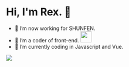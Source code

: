 #  Hi, I'm Rex. 👋


- 🔭 I’m now working for SHUNFEN.
- 🌱 I’m a coder of front-end. <img src="https://media.giphy.com/media/WUlplcMpOCEmTGBtBW/giphy.gif" width="30"> 
- 🤔 I’m currently coding in Javascript and Vue. 


<!-- <img align="right" height="280" src="https://pic2.zhimg.com/v2-28020003d4a493c78d8202ba6c35f179_b.webp"> -->
<img align="left" src="https://github-readme-stats.vercel.app/api?username=RexYao97&show_icons=true&hide_border=true">
<!-- <img align="right" src="https://github-readme-stats.vercel.app/api/top-langs/?username=ThinkingThigh&hide_border=true"> -->
<div>

